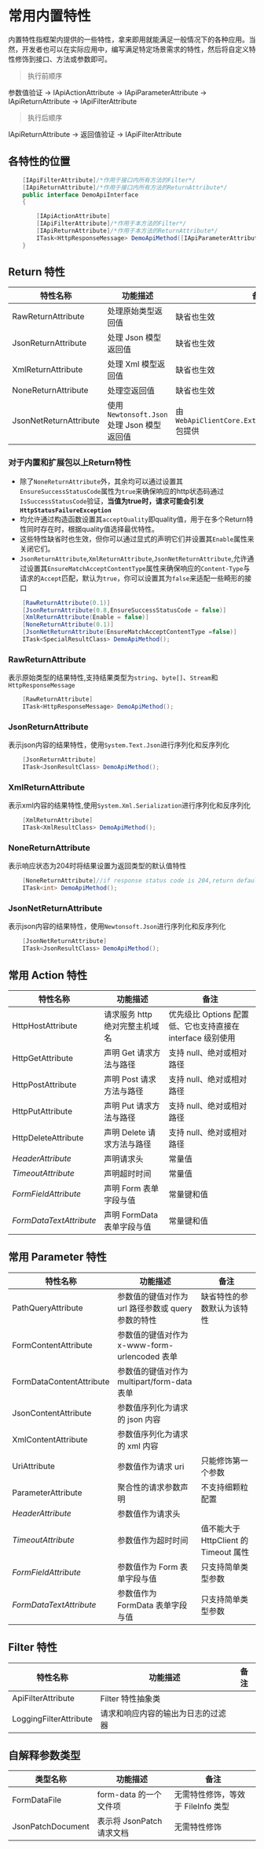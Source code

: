 ﻿# 常用内置特性

内置特性指框架内提供的一些特性，拿来即用就能满足一般情况下的各种应用。当然，开发者也可以在实际应用中，编写满足特定场景需求的特性，然后将自定义特性修饰到接口、方法或参数即可。

> 执行前顺序

参数值验证 -> IApiActionAttribute -> IApiParameterAttribute -> IApiReturnAttribute -> IApiFilterAttribute

> 执行后顺序

IApiReturnAttribute -> 返回值验证 -> IApiFilterAttribute

## 各特性的位置

```csharp
    [IApiFilterAttribute]/*作用于接口内所有方法的Filter*/
    [IApiReturnAttribute]/*作用于接口内所有方法的ReturnAttribute*/
    public interface DemoApiInterface
    {

        [IApiActionAttribute]
        [IApiFilterAttribute]/*作用于本方法的Filter*/
        [IApiReturnAttribute]/*作用于本方法的ReturnAttribute*/
        ITask<HttpResponseMessage> DemoApiMethod([IApiParameterAttribute] ParameterClass parameterClass);
    }
```

## Return 特性

| 特性名称            | 功能描述             | 备注       |
| ------------------- | -------------------- | ---------- |
| RawReturnAttribute  | 处理原始类型返回值   | 缺省也生效 |
| JsonReturnAttribute | 处理 Json 模型返回值 | 缺省也生效 |
| XmlReturnAttribute  | 处理 Xml 模型返回值  | 缺省也生效 |
| NoneReturnAttribute | 处理空返回值         | 缺省也生效 |
| JsonNetReturnAttribute | 使用`Newtonsoft.Json`处理 Json 模型返回值|由`WebApiClientCore.Extensions.NewtonsoftJson`包提供|

### 对于内置和扩展包以上Return特性

* 除了`NoneReturnAttribute`外，其余均可以通过设置其`EnsureSuccessStatusCode`属性为`true`来确保响应的http状态码通过`IsSuccessStatusCode`验证，**当值为true时，请求可能会引发`HttpStatusFailureException`**
* 均允许通过构造函数设置其`acceptQuality`即quality值，用于在多个Return特性同时存在时，根据quality值选择最优特性。
* 这些特性缺省时也生效，但你可以通过显式的声明它们并设置其`Enable`属性来关闭它们。
* `JsonReturnAttribute`,`XmlReturnAttribute`,`JsonNetReturnAttribute`,允许通过设置其`EnsureMatchAcceptContentType`属性来确保响应的`Content-Type`与请求的`Accept`匹配，默认为`true`，你可以设置其为`false`来适配一些畸形的接口

```csharp
    [RawReturnAttribute(0.1)]
    [JsonReturnAttribute(0.8,EnsureSuccessStatusCode = false)]
    [XmlReturnAttribute(Enable = false)]
    [NoneReturnAttribute(0.1)]
    [JsonNetReturnAttribute(EnsureMatchAcceptContentType =false)]
    ITask<SpecialResultClass> DemoApiMethod();
```

### RawReturnAttribute

表示原始类型的结果特性,支持结果类型为`string`、`byte[]`、`Stream`和`HttpResponseMessage`

```csharp
    [RawReturnAttribute]
    ITask<HttpResponseMessage> DemoApiMethod();
```

### JsonReturnAttribute

表示json内容的结果特性，使用`System.Text.Json`进行序列化和反序列化

```csharp
    [JsonReturnAttribute]
    ITask<JsonResultClass> DemoApiMethod();
```

### XmlReturnAttribute

表示xml内容的结果特性,使用`System.Xml.Serialization`进行序列化和反序列化

```csharp
    [XmlReturnAttribute]
    ITask<XmlResultClass> DemoApiMethod();
```

### NoneReturnAttribute

表示响应状态为204时将结果设置为返回类型的默认值特性

```csharp
    [NoneReturnAttribute]//if response status code is 204,return default value of return type
    ITask<int> DemoApiMethod();
```

### JsonNetReturnAttribute

表示json内容的结果特性，使用`Newtonsoft.Json`进行序列化和反序列化

```csharp
    [JsonNetReturnAttribute]
    ITask<JsonResultClass> DemoApiMethod();
```

## 常用 Action 特性

| 特性名称                | 功能描述                       | 备注                                                       |
| ----------------------- | ------------------------------ | ---------------------------------------------------------- |
| HttpHostAttribute       | 请求服务 http 绝对完整主机域名 | 优先级比 Options 配置低、它也支持直接在 interface 级别使用 |
| HttpGetAttribute        | 声明 Get 请求方法与路径        | 支持 null、绝对或相对路径                                  |
| HttpPostAttribute       | 声明 Post 请求方法与路径       | 支持 null、绝对或相对路径                                  |
| HttpPutAttribute        | 声明 Put 请求方法与路径        | 支持 null、绝对或相对路径                                  |
| HttpDeleteAttribute     | 声明 Delete 请求方法与路径     | 支持 null、绝对或相对路径                                  |
| _HeaderAttribute_       | 声明请求头                     | 常量值                                                     |
| _TimeoutAttribute_      | 声明超时时间                   | 常量值                                                     |
| _FormFieldAttribute_    | 声明 Form 表单字段与值         | 常量键和值                                                 |
| _FormDataTextAttribute_ | 声明 FormData 表单字段与值     | 常量键和值                                                 |

## 常用 Parameter 特性

| 特性名称                 | 功能描述                                           | 备注                                  |
| ------------------------ | -------------------------------------------------- | ------------------------------------- |
| PathQueryAttribute       | 参数值的键值对作为 url 路径参数或 query 参数的特性 | 缺省特性的参数默认为该特性            |
| FormContentAttribute     | 参数值的键值对作为 x-www-form-urlencoded 表单      |
| FormDataContentAttribute | 参数值的键值对作为 multipart/form-data 表单        |
| JsonContentAttribute     | 参数值序列化为请求的 json 内容                     |
| XmlContentAttribute      | 参数值序列化为请求的 xml 内容                      |
| UriAttribute             | 参数值作为请求 uri                                 | 只能修饰第一个参数                    |
| ParameterAttribute       | 聚合性的请求参数声明                               | 不支持细颗粒配置                      |
| _HeaderAttribute_        | 参数值作为请求头                                   |
| _TimeoutAttribute_       | 参数值作为超时时间                                 | 值不能大于 HttpClient 的 Timeout 属性 |
| _FormFieldAttribute_     | 参数值作为 Form 表单字段与值                       | 只支持简单类型参数                    |
| _FormDataTextAttribute_  | 参数值作为 FormData 表单字段与值                   | 只支持简单类型参数                    |

## Filter 特性

| 特性名称               | 功能描述                           | 备注 |
| ---------------------- | ---------------------------------- | ---- |
| ApiFilterAttribute     | Filter 特性抽象类                  |
| LoggingFilterAttribute | 请求和响应内容的输出为日志的过滤器 |

## 自解释参数类型

| 类型名称          | 功能描述                  | 备注                               |
| ----------------- | ------------------------- | ---------------------------------- |
| FormDataFile      | form-data 的一个文件项    | 无需特性修饰，等效于 FileInfo 类型 |
| JsonPatchDocument | 表示将 JsonPatch 请求文档 | 无需特性修饰                       |

